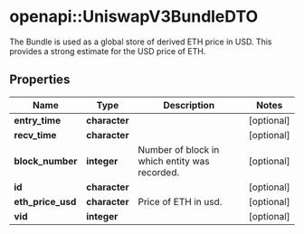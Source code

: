# openapi::UniswapV3BundleDTO

The Bundle is used as a global store of derived ETH price in USD. This provides a strong estimate for the USD price of ETH.

## Properties
Name | Type | Description | Notes
------------ | ------------- | ------------- | -------------
**entry_time** | **character** |  | [optional] 
**recv_time** | **character** |  | [optional] 
**block_number** | **integer** | Number of block in which entity was recorded. | [optional] 
**id** | **character** |  | [optional] 
**eth_price_usd** | **character** | Price of ETH in usd. | [optional] 
**vid** | **integer** |  | [optional] 


